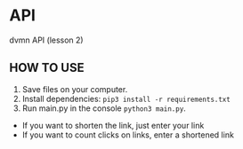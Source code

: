 # API
 dvmn API (lesson 2)
 ## HOW TO USE
 1. Save files on your computer.
 1. Install dependencies: `pip3 install -r requirements.txt `
 1. Run main.py in the console `python3 main.py`.
   * If you want to shorten the link, just enter your link
   * If you want to count clicks on links, enter a shortened link
